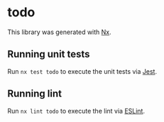 # todo

This library was generated with [Nx](https://nx.dev).

## Running unit tests

Run `nx test todo` to execute the unit tests via [Jest](https://jestjs.io).

## Running lint

Run `nx lint todo` to execute the lint via [ESLint](https://eslint.org/).
